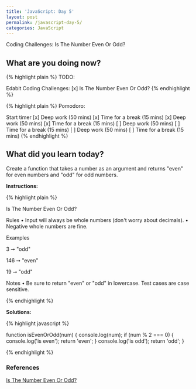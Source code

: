 ```yaml
---
title: 'JavaScript: Day 5'
layout: post
permalink: /javascript-day-5/
categories: JavaScript
---
```


Coding Challenges: Is The Number Even Or Odd?

<!-- more -->

## What are you doing now?

{% highlight plain %}
TODO:

Edabit Coding Challenges:
[x] Is The Number Even Or Odd?
{% endhighlight %}

{% highlight plain %}
Pomodoro:

Start timer
[x] Deep work (50 mins)
[x] Time for a break (15 mins)
[x] Deep work (50 mins)
[x] Time for a break (15 mins)
[ ] Deep work (50 mins)
[ ] Time for a break (15 mins)
[ ] Deep work (50 mins)
[ ] Time for a break (15 mins)
{% endhighlight %}

## What did you learn today?

Create a function that takes a number as an argument and returns "even" for even numbers and "odd" for odd numbers.

**Instructions:**

{% highlight plain %}

Is The Number Even Or Odd?

Rules
• Input will always be whole numbers (don't worry about decimals).
• Negative whole numbers are fine.

Examples

3 ➞ "odd"

146 ➞ "even"

19 ➞ "odd"

Notes
• Be sure to return "even" or "odd" in lowercase. Test cases are case sensitive.

{% endhighlight %}

**Solutions:**

{% highlight javascript %}

function isEvenOrOdd(num) {
  console.log(num);
  if (num % 2 === 0) {
    console.log('is even');
    return 'even';
  }
  console.log('is odd');
  return 'odd';
}

{% endhighlight %}

### References

[Is The Number Even Or Odd?](https://edabit.com/challenge/kuzB5CMXiKDEYKXAP)